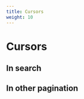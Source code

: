 ```yaml
---
title: Cursors
weight: 10
---
```


# Cursors

<!--

TODO: describe what a cursor is in other database technologies, link Wikipedia, etc..

Its use as a pointer in an interrupted search query.

Describe how it applies to our technology, where it's used:
  * In search,


-->

## In search

<!--

* Unlike other databases, our search cursor works in both direction.
* It's a pointer to a transaction within a block, within a range.
* It assumes the _same query_ is sent with the cursor.
* A cursor cannot be used if the query doesn't include the range where it left off.

-->

## In other pagination

<!--

* In general, we also use cursors in Connection objects in GraphQL
* Describe the general principles we use in our design.
* Link to Facebook's doc, and link to Pagination/Connection article in this section.

-->
